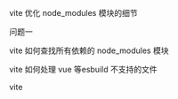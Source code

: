 
vite 优化 node_modules 模块的细节

问题一

vite 如何查找所有依赖的 node_modules 模块


vite 如何处理 vue 等esbuild 不支持的文件

vite 
